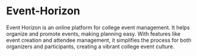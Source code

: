 # Event-Horizon
Event Horizon is an online platform for college event management. It helps organize and promote events, making planning easy. With features like event creation and attendee management, it simplifies the process for both organizers and participants, creating a vibrant college event culture.
